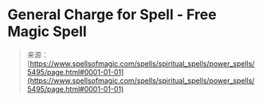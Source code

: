 <!--yml
category: 未分类
date: 2024-06-12 18:39:41
-->

# General Charge for Spell - Free Magic Spell

> 来源：[https://www.spellsofmagic.com/spells/spiritual_spells/power_spells/5495/page.html#0001-01-01](https://www.spellsofmagic.com/spells/spiritual_spells/power_spells/5495/page.html#0001-01-01)